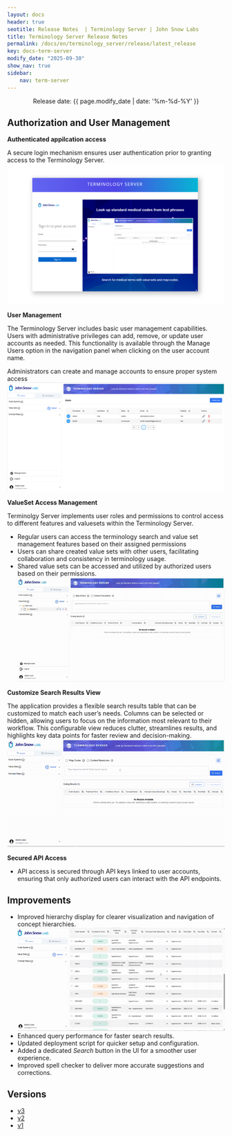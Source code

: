 ```yaml
---
layout: docs
header: true
seotitle: Release Notes  | Terminology Server | John Snow Labs
title: Terminology Server Release Notes
permalink: /docs/en/terminology_server/release/latest_release
key: docs-term-server
modify_date: "2025-09-30"
show_nav: true
sidebar:
    nav: term-server
---
```



<p style="text-align:center;">Release date: {{ page.modify_date | date: '%m-%d-%Y' }}</p>

## Authorization and User Management

**Authenticated appilcation access** 

A secure login mechanism ensures user authentication prior to granting access to the Terminology Server.
  ![Screenshot of login](/assets/images/term_server/v3/login_page.png)

**User Management**

The Terminology Server includes basic user management capabilities. Users with administrative privileges can add, remove, or update user accounts as needed. This functionality is available through the Manage Users option in the navigation panel when clicking on the user account name.

Administrators can create and manage accounts to ensure proper system access
  ![Screenshot of user management](/assets/images/term_server/v3/user_management.png)

**ValueSet Access Management**

Terminolgy Server implements user roles and permissions to control access to different features and valuesets within the Terminology Server.
- Regular users can access the terminology search and value set management features based on their assigned permissions
- Users can share created value sets with other users, facilitating collaboration and consistency in terminology usage.
- Shared value sets can be accessed and utilized by authorized users based on their permissions.
  ![value set sharing](/assets/images/term_server/v3/valueset_share.gif)
 

**Customize Search Results View**


The application provides a flexible search results table that can be customized to match each user’s needs. Columns can be selected or hidden, allowing users to focus on the information most relevant to their workflow. This configurable view reduces clutter, streamlines results, and highlights key data points for faster review and decision-making.
 ![Screenshot of column management](/assets/images/term_server/v3/column_management.gif)

**Secured API Access** 

- API access is secured through API keys linked to user accounts, ensuring that only authorized users can interact with the API endpoints.

## Improvements

* Improved hierarchy display for clearer visualization and navigation of concept hierarchies.
  ![hierarchy display improvements](/assets/images/term_server/v3/hierarchy.gif)
* Enhanced query performance for faster search results.
* Updated deployment script for quicker setup and configuration.
* Added a dedicated _Search_ button in the UI for a smoother user experience.
* Improved spell checker to deliver more accurate suggestions and corrections.


<div class="prev_ver h3-box" markdown="1">

## Versions

</div>

<ul class="pagination pagination_big">
  <li class="active"><a href="release_note_v3">v3</a></li>
  <li><a href="release_note_v2">v2</a></li>
  <li><a href="release_note_v1">v1</a></li>
</ul>
